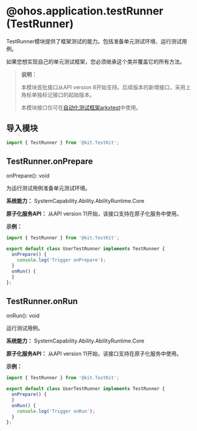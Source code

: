 # @ohos.application.testRunner (TestRunner)

TestRunner模块提供了框架测试的能力。包括准备单元测试环境、运行测试用例。

如果您想实现自己的单元测试框架，您必须继承这个类并覆盖它的所有方法。

> **说明：**
> 
> 本模块首批接口从API version 8开始支持。后续版本的新增接口，采用上角标单独标记接口的起始版本。
> 
> 本模块接口仅可在<!--RP1-->[自动化测试框架arkxtest](../../application-test/arkxtest-guidelines.md)<!--RP1End-->中使用。 

## 导入模块

```ts
import { TestRunner } from '@kit.TestKit';
```

## TestRunner.onPrepare

onPrepare(): void

为运行测试用例准备单元测试环境。

**系统能力：** SystemCapability.Ability.AbilityRuntime.Core

**原子化服务API：** 从API version 11开始，该接口支持在原子化服务中使用。

**示例：**

```ts
import { TestRunner } from '@kit.TestKit';

export default class UserTestRunner implements TestRunner {
  onPrepare() {
    console.log('Trigger onPrepare');
  }
  onRun() {
  }
};
```



## TestRunner.onRun

onRun(): void

运行测试用例。

**系统能力：** SystemCapability.Ability.AbilityRuntime.Core

**原子化服务API：** 从API version 11开始，该接口支持在原子化服务中使用。

**示例：**

```ts
import { TestRunner } from '@kit.TestKit';

export default class UserTestRunner implements TestRunner {
  onPrepare() {
  }
  onRun() {
    console.log('Trigger onRun');
  }
};
```
